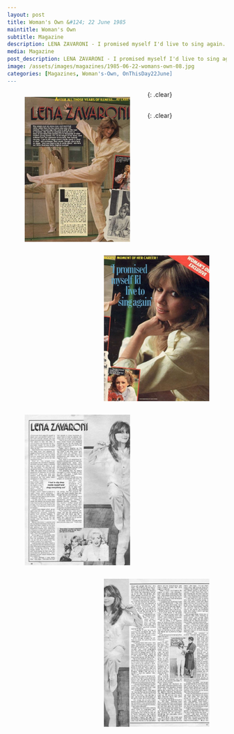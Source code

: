 ```yaml
---
layout: post
title: Woman's Own &#124; 22 June 1985
maintitle: Woman's Own
subtitle: Magazine
description: LENA ZAVARONI - I promised myself I'd live to sing again. 4 page exclusive interview.
media: Magazine
post_description: LENA ZAVARONI - I promised myself I'd live to sing again. 4 page exclusive interview.
image: /assets/images/magazines/1985-06-22-womans-own-08.jpg
categories: [Magazines, Woman's-Own, OnThisDay22June]
---
```


<figure class="fig1">
<a href="/assets/images/magazines/1985-06-22-womans-own-08.jpg"><img src="/assets/images/magazines/1985-06-22-womans-own-08.jpg" class="full-width zoom-in"></a>
</figure>

<figure class="fig2">
<a href="/assets/images/magazines/1985-06-22-womans-own-09.jpg"><img src="/assets/images/magazines/1985-06-22-womans-own-09.jpg" class="full-width zoom-in"></a>
</figure>

{: .clear}

<figure class="fig1">
<a href="/assets/images/magazines/1985-06-22-womans-own-10.jpg"><img src="/assets/images/magazines/1985-06-22-womans-own-10.jpg" class="full-width zoom-in"></a>
</figure>

<figure class="fig2">
<a href="/assets/images/magazines/1985-06-22-womans-own-11.jpg"><img src="/assets/images/magazines/1985-06-22-womans-own-11.jpg" class="full-width zoom-in"></a>
</figure>

<br />{: .clear}

<style>
.fig1 {float:left; width:48%;}
figcaption {float:left; width:100%;}

.fig2 {float:right; width:48%;}
figcaption {float:left; width:100%;}

@media only screen and (max-width: 700px) {
.fig1, .fig2 {float:left; width:100%;}
figcaption {float:left; width:90%; margin-bottom: 10px;}
}
</style>
